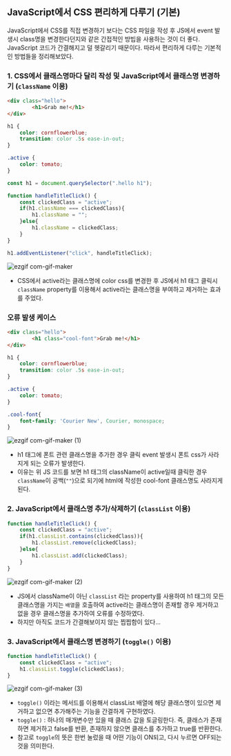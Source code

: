 ## JavaScript에서 CSS 편리하게 다루기 (기본)
JavaScript에서 CSS를 직접 변경하기 보다는 CSS 파일을 작성 후 JS에서 event 발생시 class명을 변경한다던지와 같은 간접적인 방빕을 사용하는 것이 더 좋다.
JavaScript 코드가 간결해지고 덜 헷갈리기 때문이다. 따라서 편리하게 다루는 기본적인 방법들을 정리해보았다.

### 1. CSS에서 클래스명마다 달리 작성 및 JavaScript에서 클래스명 변경하기 (`className` 이용)
```html
<div class="hello">
        <h1>Grab me!</h1>
</div>
```
```css
h1 {
    color: cornflowerblue;
    transition: color .5s ease-in-out;
}

.active {
    color: tomato;
}
```
```js
const h1 = document.querySelector(".hello h1");

function handleTitleClick() {
    const clickedClass = "active";
    if(h1.className === clickedClass){
        h1.className = "";
    }else{
        h1.className = clickedClass;
    }
}

h1.addEventListener("click", handleTitleClick);
```
![ezgif com-gif-maker](https://user-images.githubusercontent.com/77538818/149986166-fc08c8be-9102-4d3a-b6ca-41f6dc12a255.gif)
- CSS에서 active라는 클래스명에 color css를 변경한 후 JS에서 h1 태그 클릭시 `className` property를 이용해서 active라는 클래스명을 부여하고 제거하는 효과를 주었다.

### 오류 발생 케이스
```html
<div class="hello">
        <h1 class="cool-font">Grab me!</h1>
</div>
```
```css
h1 {
    color: cornflowerblue;
    transition: color .5s ease-in-out;
}

.active {
    color: tomato;
}

.cool-font{
    font-family: 'Courier New', Courier, monospace;
}
```
![ezgif com-gif-maker (1)](https://user-images.githubusercontent.com/77538818/149987390-2b3ce11a-03c6-4055-9603-5ad3341da900.gif)
- h1 태그에 폰트 관련 클래스명을 추가한 경우 클릭 event 발생시 폰트 css가 사라지게 되는 오류가 발생한다.
- 이유는 위 JS 코드를 보면 h1 태그의 className이 active일때 클릭한 경우 `className`이 공백(`""`)으로 되기에 html에 작성한 cool-font 클래스명도 사라지게 된다.

### 2. JavaScript에서 클래스명 추가/삭제하기 (`classList` 이용)
```js
function handleTitleClick() {
    const clickedClass = "active";
    if(h1.classList.contains(clickedClass)){
        h1.classList.remove(clickedClass);
    }else{
        h1.classList.add(clickedClass);
    }
}
```
![ezgif com-gif-maker (2)](https://user-images.githubusercontent.com/77538818/149988163-071c1f33-ffe4-4716-ad53-b50e5358d855.gif)
- JS에서 className이 아닌 `classList` 라는 property를 사용하여 h1 태그의 모든 클래스명을 가지는 `배열`을 호출하여 active라는 클래스명이 존재할 경우 제거하고 없을 경우 클래스명을 추가하여 오류를 수정하였다.
- 하지만 아직도 코드가 간결해보이지 않는 찝찝함이 있다...

### 3. JavaScript에서 클래스명 변경하기 (`toggle()` 이용)
```js
function handleTitleClick() {
    const clickedClass = "active";
    h1.classList.toggle(clickedClass);
}
```
![ezgif com-gif-maker (3)](https://user-images.githubusercontent.com/77538818/149988821-349893db-1197-4eb6-b543-45f8aeedb1cb.gif)
- `toggle()` 이라는 메서드를 이용해서 classList 배열에 해당 클래스명이 있으면 제거하고 없으면 추가해주는 기능을 간결하게 구현하였다.
- `toggle()` : 하나의 매개변수만 있을 때 클래스 값을 토글링한다. 즉, 클래스가 존재하면 제거하고 false를 반환, 존재하지 않으면 클래스를 추가하고 true를 반환한다.
- 참고로 `toggle`의 뜻은 한번 눌렀을 때 어떤 기능이 ON되고, 다시 누르면 OFF되는 것을 의미한다.

